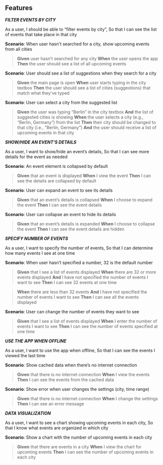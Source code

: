 ## Features

***FILTER EVENTS BY CITY***

As a user, I should be able to “filter events by city”, So that I can see the list of events that take place in that city

**Scenario**: When user hasn't searched for a city, show upcoming events from all cities

> **Given** user hasn’t searched for any city
> **When** the user opens the app
> **Then** the user should see a list of all upcoming events

**Scenario**: User should see a list of suggestions when they search for a city

> **Given** the main page is open
> **When** user starts typing in the city textbox
> **Then** the user should see a list of cities (suggestions) that match what they’ve typed

**Scenario**: User can select a city from the suggested list

> **Given** the user was typing “Berlin” in the city textbox
> **And** the list of suggested cities is showing
> **When** the user selects a city (e.g., “Berlin, Germany”) from the list
> **Then** their city should be changed to that city (i.e., “Berlin, Germany”)
> **And** the user should receive a list of upcoming events in that city

***SHOW/HIDE AN EVENT'S DETAILS***

As a user, I want to show/hide an event’s details, So that I can see more details for the event as needed 

**Scenario**:  An event element is collapsed by default
> **Given** that an event is displayed
> **When** I view the event
> **Then** I can see the details are collapsed by default

**Scenario**: User can expand an event to see its details
> **Given** that an event’s details is collapsed 
> **When** I choose to expand the event
> **Then** I can see the event details

**Scenario**: User can collapse an event to hide its details
> **Given** that an event’s details is expanded
> **When** I choose to collapse the event
> **Then** I can see the event details are hidden 

***SPECIFY NUMBER OF EVENTS***

As a user, I want to specify the number of events, So that I can determine how many events I see at one time

**Scenario**: When user hasn’t specified a number, 32 is the default number
> **Given** that I see a list of events displayed
> **When** there are 32 or more events displayed
> **And** I have not specified the number of events I want to see
> **Then** I can see 32 events at one time

> **When** there are less than 32 events
> **And** I have not specified the number of events I want to see
> **Then** I can see all the events displayed

**Scenario**: User can change the number of events they want to see
> **Given** that I see a list of events displayed
> **When** I enter the number of events I want to see 
> **Then** I can see the number of events specified at one time

***USE THE APP WHEN OFFLINE***

As a user, I want to use the app when offline, So that I can see the events I viewed the last time

**Scenario**: Show cached data when there’s no internet connection
> **Given** that there is no internet connection
> **When** I view the events
> **Then** I can see the events from the cached data

**Scenario**: Show error when user changes the settings (city, time range)
> **Given** that there is no internet connection
> **When** I change the settings
> **Then** I can see an error message

***DATA VISUALIZATION***

As a user, I want to see a chart showing upcoming events in each city, So that I know what events are organized in which city

**Scenario**: Show a chart with the number of upcoming events in each city
> **Given** that there are events in a city
> **When** I view the chart for upcoming events
> **Then** I can see the number of upcoming events in each city

